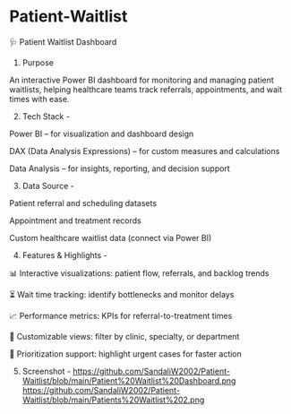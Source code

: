 # Patient-Waitlist
🩺 Patient Waitlist Dashboard 
1. Purpose

An interactive Power BI dashboard for monitoring and managing patient waitlists, helping healthcare teams track referrals, appointments, and wait times with ease.

2. Tech Stack -

Power BI – for visualization and dashboard design

DAX (Data Analysis Expressions) – for custom measures and calculations

Data Analysis – for insights, reporting, and decision support

3. Data Source -

Patient referral and scheduling datasets

Appointment and treatment records

Custom healthcare waitlist data (connect via Power BI)

4. Features & Highlights -

📊 Interactive visualizations: patient flow, referrals, and backlog trends

⏳ Wait time tracking: identify bottlenecks and monitor delays

📈 Performance metrics: KPIs for referral-to-treatment times

🏥 Customizable views: filter by clinic, specialty, or department

🚦 Prioritization support: highlight urgent cases for faster action

5. Screenshot - https://github.com/SandaliW2002/Patient-Waitlist/blob/main/Patient%20Waitlist%20Dashboard.png
            https://github.com/SandaliW2002/Patient-Waitlist/blob/main/Patients%20Waitlist%202.png
